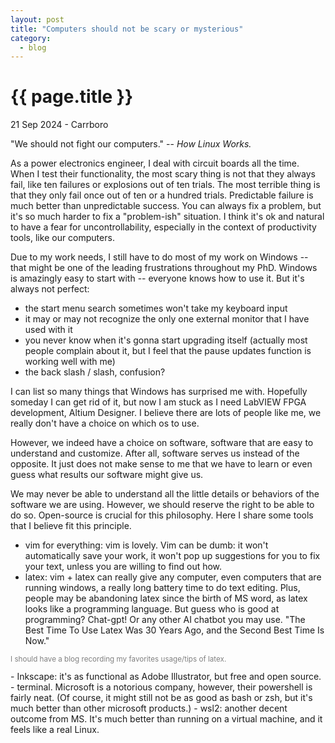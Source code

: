 ```yaml
---
layout: post
title: "Computers should not be scary or mysterious"
category: 
  - blog
---
```


{{ page.title }}
================

<p class="meta">21 Sep 2024 - Carrboro</p>

"We should not fight our computers." -- <em>How Linux Works.</em>

As a power electronics engineer, I deal with circuit boards all the time. When I test their functionality, the most scary thing is not that they always fail, like ten failures or explosions out of ten trials. The most terrible thing is that they only fail once out of ten or a hundred trials. Predictable failure is much better than unpredictable success. You can always fix a problem, but it's so much harder to fix a "problem-ish" situation. I think it's ok and natural to have a fear for uncontrollability, especially in the context of productivity tools, like our computers.

Due to my work needs, I still have to do most of my work on Windows -- that might be one of the leading frustrations throughout my PhD. Windows is amazingly easy to start with -- everyone knows how to use it. But it's always not perfect:
- the start menu search sometimes won't take my keyboard input
- it may or may not recognize the only one external monitor that I have used with it
- you never know when it's gonna start upgrading itself (actually most people complain about it, but I feel that the pause updates function is working well with me)
- the back slash / slash, confusion?

I can list so many things that Windows has surprised me with. Hopefully someday I can get rid of it, but now I am stuck as I need LabVIEW FPGA development, Altium Designer. I believe there are lots of people like me, we really don't have a choice on which os to use. 

However, we indeed have a choice on software, software that are easy to understand and customize. After all, software serves us instead of the opposite. 
It just does not make sense to me that we have to learn or even guess what results our software might give us. 

We may never be able to understand all the little details or behaviors of the software we are using. However, we should reserve the right to be able to do so. Open-source is crucial for this philosophy. Here I share some tools that I believe fit this principle.
- vim for everything: vim is lovely. Vim can be dumb: it won't automatically save your work, it won't pop up suggestions for you to fix your text, unless you are willing to find out how. 
- latex: vim + latex can really give any computer, even computers that are running windows, a really long battery time to do text editing. Plus, people may be abandoning latex since the birth of MS word, as latex looks like a programming language. But guess who is good at programming? Chat-gpt! Or any other AI chatbot you may use. "The Best Time To Use Latex Was 30 Years Ago, and the Second Best Time Is Now."
<p style="color: gray; font-size: smaller;">I should have a blog recording my favorites usage/tips of latex.</p>
- Inkscape: it's as functional as Adobe Illustrator, but free and open source.
- terminal. Microsoft is a notorious company, however, their powershell is fairly neat. (Of course, it might still not be as good as bash or zsh, but it's much better than other microsoft products.)
- wsl2: another decent outcome from MS. It's much better than running on a virtual machine, and it feels like a real Linux.

